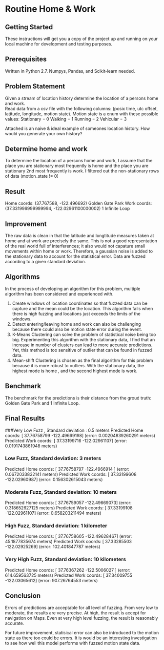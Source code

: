 # Routine Home & Work

## Getting Started
These instructions will get you a copy of the project up and running on your local machine for development and testing purposes. 

## Prerequisites
Written in Python 2.7. Numpys, Pandas, and Scikit-learn needed.

## Problem Statement
Given a stream of location history determine the location of a persons home and work.  
Read data from a csv file with the following columns: (posix time, utc offset, latitude, longitude, motion state).
Motion state is a enum with these possible values: 
Stationary = 0
Walking = 1
Running = 2
Vehicular = 3

Attached is an naive & ideal example of someones location history. How would you generate your own history?

## Determine home and work
To determine the location of a persons home and work, I assume that the place you are stationary most frequently is home
and the place you are stationary 2nd most frequently is work. I filtered out the non-stationary rows of data (motion_state != 0)

## Result
Home coords: (37.767588, -122.496692) Golden Gate Park 
Work coords: (37.331996999999994, -122.02961100000002) 1 Infinite Loop

## Improvement
The raw data is clean in that the latitude and longtitude measures taken at home and at work are precisely the same. This is not a good representation of the real world full of interferences; it also would not capature small movements within home or work. Therefore, a gaussian noise is added to the stationary data to account for the statistical error. Data are fuzzed according to a given standard deviation.

## Algorithms
In the process of developing an algorithm for this problem, multiple algorithm has been considered and experienced with.
1. Create windows of location coordinates so that fuzzed data can be capture and the mean could be the location. This algorithm fails when there is high fuzzing and locations just exceeds the limits of the windows.
2. Detect entering/leaving home and work can also be challenging because there could also be motion state error during the event.
3. K-Means Clustering can solve the problem of statistical noise being too big. Experimenting this algorithm with the stationary data, I find that an increase in number of clusters can lead to more accurate predictions. Yet, this method is too sensitive of outlier that can be found in fuzzed data.
4. Mean-shift Clustering is chosen as the final algorithm for this problem because it is more robust to outliers. With the stationary data, the highest mode is home , and the second highest mode is work.

## Benchmark
The benchmark for the predictions is their distance from the groud truth: Golden Gate Park and 1 Infinite Loop.

## Final Results
###Very Low Fuzz , Standard deviation : 0.5 meters
Predicted Home coords: [  37.76758799 -122.49669198] (error: 0.00204839260291 meters)
Predicted Work coords: [  37.33199716 -122.02961107] (error: 0.0191743861948 meters)

### Low Fuzz, Standard deviation: 3 meters
Predicted Home coords: [  37.76758797 -122.4966914 ] (error: 0.0672033832141 meters)
Predicted Work coords: [  37.33199608 -122.02960987] (error: 0.156302615043 meters)

### Moderate Fuzz, Standard deviation: 10 meters
Predicted Home coords: [  37.76759057 -122.49669073] (error: 0.318652627125 meters)
Predicted Work coords: [  37.33199108 -122.02961107] (error: 0.658203211494 meters)

### High Fuzz, Standard deviation: 1 kilometer
Predicted Home coords: [  37.76758605 -122.49628467] (error: 45.1877835674 meters)
Predicted Work coords: [  37.33285503 -122.02925269] (error: 102.401847787 meters)

### Very High Fuzz, Standard deviation: 10 kilometers
Predicted Home coords: [  37.76367262 -122.5006027 ] (error: 614.659563725 meters)
Predicted Work coords: [  37.34009755 -122.03065612] (error: 907.26764553 meters)

## Conclusion
Errors of predictions are acceptable for all level of fuzzing. From very low to moderate, the results are very precise. At high, the result is accept for navigation on Maps. Even at very high level fuzzing, the result is reasonably accurate.

For future improvement, statisical error can also be introduced to the motion state as there too could be errors. It is would be an interesting investigation to see how well this model performs with fuzzed motion state data.






  





